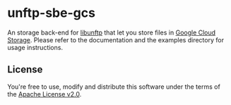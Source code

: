 # unftp-sbe-gcs

An storage back-end for [libunftp](https://github.com/bolcom/libunftp) that let you store files in [Google Cloud Storage](https://cloud.google.com/storage). 
Please refer to the documentation and the examples directory for usage instructions.

## License

You're free to use, modify and distribute this software under the terms of the [Apache License v2.0](http://www.apache.org/licenses/LICENSE-2.0).
